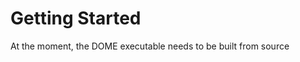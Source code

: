 Getting Started
=================

At the moment, the DOME executable needs to be built from source
